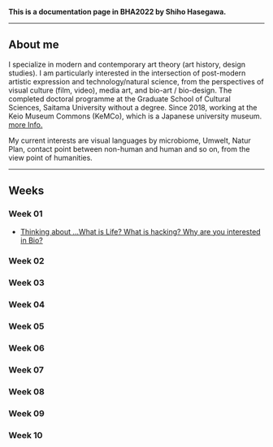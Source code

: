 **This is a documentation page in BHA2022 by Shiho Hasegawa.**

___

## About me
I specialize in modern and contemporary art theory (art history, design studies). I am particularly interested in the intersection of post-modern artistic expression and technology/natural science, from the perspectives of visual culture (film, video), media art, and bio-art / bio-design. The completed doctoral programme at the Graduate School of Cultural Sciences, Saitama University without a degree. Since 2018, working at the Keio Museum Commons (KeMCo), which is a Japanese university museum.
[more Info.](https://researchmap.jp/s-hasegawa?lang=en)

My current interests are visual languages by microbiome, Umwelt, Natur Plan, contact point between non-human and human and so on, from the view point of humanities.

___


## Weeks

### Week 01
* [Thinking about ...What is Life? What is hacking? Why are you interested in Bio?]()

### Week 02
### Week 03
### Week 04
### Week 05
### Week 06
### Week 07
### Week 08
### Week 09
### Week 10
